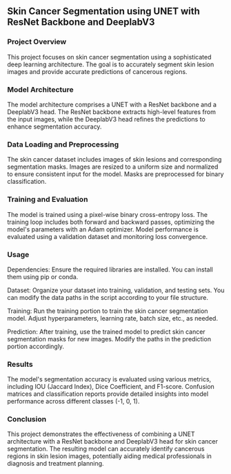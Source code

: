 ## Skin Cancer Segmentation using UNET with ResNet Backbone and DeeplabV3
### Project Overview
This project focuses on skin cancer segmentation using a sophisticated deep learning architecture. The goal is to accurately segment skin lesion images and provide accurate predictions of cancerous regions.

### Model Architecture
The model architecture comprises a UNET with a ResNet backbone and a DeeplabV3 head. The ResNet backbone extracts high-level features from the input images, while the DeeplabV3 head refines the predictions to enhance segmentation accuracy.

### Data Loading and Preprocessing
The skin cancer dataset includes images of skin lesions and corresponding segmentation masks. Images are resized to a uniform size and normalized to ensure consistent input for the model. Masks are preprocessed for binary classification.

### Training and Evaluation
The model is trained using a pixel-wise binary cross-entropy loss. The training loop includes both forward and backward passes, optimizing the model's parameters with an Adam optimizer. Model performance is evaluated using a validation dataset and monitoring loss convergence.

### Usage
Dependencies: Ensure the required libraries are installed. You can install them using pip or conda.

Dataset: Organize your dataset into training, validation, and testing sets. You can modify the data paths in the script according to your file structure.

Training: Run the training portion to train the skin cancer segmentation model. Adjust hyperparameters, learning rate, batch size, etc., as needed.

Prediction: After training, use the trained model to predict skin cancer segmentation masks for new images. Modify the paths in the prediction portion accordingly.

### Results
The model's segmentation accuracy is evaluated using various metrics, including IOU (Jaccard Index), Dice Coefficient, and F1-score. Confusion matrices and classification reports provide detailed insights into model performance across different classes (-1, 0, 1).

### Conclusion
This project demonstrates the effectiveness of combining a UNET architecture with a ResNet backbone and DeeplabV3 head for skin cancer segmentation. The resulting model can accurately identify cancerous regions in skin lesion images, potentially aiding medical professionals in diagnosis and treatment planning.
